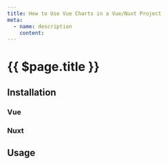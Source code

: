 ```yaml
---
title: How to Use Vue Charts in a Vue/Nuxt Project
meta:
  - name: description
    content: 
---
```


# {{ $page.title }}

<start-tutorial topic="vue-charts"/>

## Installation

### Vue

### Nuxt

## Usage
